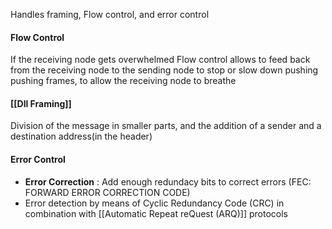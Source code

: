 Handles framing, Flow control, and error control 

#### Flow Control 
If the receiving node gets overwhelmed Flow control allows to feed back from the receiving node to the sending node to stop or slow down pushing pushing frames, to allow the receiving node to breathe
#### [[Dll Framing]]
Division of the message in smaller parts, and the addition of a sender and a destination address(in the header)

#### Error Control
- **Error Correction** : Add enough redundacy bits to correct errors (FEC: FORWARD ERROR CORRECTION CODE)
- Error detection by means of Cyclic Redundancy Code (CRC) in combination with [[Automatic Repeat reQuest (ARQ)]] protocols

